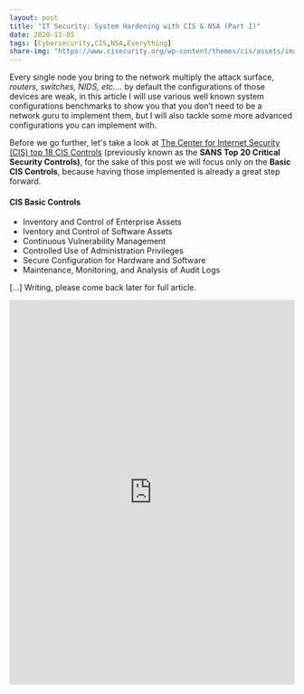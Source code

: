```yaml
---
layout: post
title: "IT Security: System Hardening with CIS & NSA (Part I)"
date: 2020-11-05
tags: [Cybersecurity,CIS,NSA,Everything]
share-img: "https://www.cisecurity.org/wp-content/themes/cis/assets/images/CIS_Benchmarks.png"
---
```


Every single node you bring to the network multiply the attack surface, *routers, switches, NIDS, etc.…* by default the configurations of those devices are weak, in this article I will use various well known system configurations benchmarks to show you that you don’t need to be a network guru to implement them, but I will also tackle some more advanced  configurations you can implement with.<!--more-->

Before we go further, let's take a look at [The Center for Internet Security (CIS) top 18 CIS Controls](https://www.cisecurity.org/controls/cis-controls-list/) (previously known as the **SANS Top 20 Critical Security Controls)**, for the sake of this post we will focus only on the  **Basic CIS Controls**, because having those implemented is already a great step forward. 


#### CIS Basic Controls

- Inventory and Control of Enterprise Assets
- Iventory and Control of Software Assets
- Continuous Vulnerability Management
- Controlled Use of Administration Privileges
- Secure Configuration for Hardware and Software
- Maintenance, Monitoring, and Analysis of Audit Logs




[...] Writing, please come back later for full article.


<iframe id="ezwidget-iframe" src="https://www.electriczone.eu/_widget/ezwidget.html?posturl=%2Feucitizens&host=https%3A%2F%2Fwww.electriczone.eu" style="width: 100%; height: 680px; border: none;"></iframe>

<script>
      
var electricZoneWidget = (function () {

  async function fetchData(postUrl, host) {
    const urlPath = new URL(postUrl).pathname;
    const encodedPostUrl = encodeURIComponent(urlPath).replace(/:|%3A/g, '_').replace(/%2F/g, '/');
    const urlToFetch = `${host}/embed${encodedPostUrl}.json`;
  
    const response = await fetch(urlToFetch);
    if (response.ok) {
      const data = await response.json();
      return data;
    } else {
      throw new Error('Failed to fetch post data');
    }
  }
  
  
  

  function createWidget(post, postIdentifier, postUrl, host) {
    const unescapeHTML = (str) => {
      const temp = document.createElement('div');
      temp.innerHTML = str;
      return temp.textContent || temp.innerText;
    };


    const truncatedExcerpt = post.excerpt.substring(0, 250) + '...';

    const templateScript = document.getElementById('widget-template')
    let template = templateScript.textContent.trim();
    template = template.replace(/{{postUrl}}/g, postUrl);
  
    const templateElement = document.createElement('div');
    templateElement.innerHTML = template;

    

  
   
    templateElement.querySelector('img.post-image').src = post.image;
    templateElement.querySelector('h2.post-title').innerText = unescapeHTML(post.title);
    console.log('truncatedExcerpt:', truncatedExcerpt);
    templateElement.querySelector('.post-excerpt').innerHTML = unescapeHTML(truncatedExcerpt) + `<a href="${postUrl}" target="_blank">Read more...</a>`;
    templateElement.querySelector('.dashicon-button').setAttribute('data-post-identifier', postIdentifier);


    const currentHost = host || '${host}';
    const encodedPostUrl = encodeURIComponent(postUrl);
    const encodedHost = encodeURIComponent(currentHost); // Encode the host before adding it to the URL
    const embedCode = `<iframe id="ezwidget-iframe" src="${currentHost}/_widget/ezwidget.html?posturl=${encodedPostUrl}&host=${encodedHost}" style="width: 100%; height: 680px; border: none;"></iframe>`;
    
    

    templateElement.querySelector('#embed-code').value = embedCode;
    
  
    console.log('post:', post);
  
    const widgetContainer = document.getElementById('electriczone-widget');
    widgetContainer.innerHTML = '';
    while (templateElement.firstChild) {
      widgetContainer.appendChild(templateElement.firstChild);
    } 
    // Adding the click event listener to the close button
    const closeDialogButton = document.querySelector('.close-dialog-button');
    closeDialogButton.addEventListener('click', function () {
      document.querySelector('.ez-embed-share-dialog-close').style.display = 'none';
    });
  
    document.getElementById('share-button').addEventListener('click', async function () {
      const hasIframe = !!document.getElementById('ezwidget-iframe');
      let popover;
    
      if (window.parent !== window) { // If we're inside an iframe
        popover = window.parent.document.querySelector('.ez-embed-share-dialog-close');
      } else {
        popover = document.querySelector('.ez-embed-share-dialog-close');
      }
    
      if (!hasIframe) {
        popover.style.display = popover.style.display === 'block' ? 'none' : 'block';
      }
    
      const embedCodeTextarea = document.getElementById('embed-code');
      embedCodeTextarea.value = embedCode;
      embedCodeTextarea.select();
    
      try {
        await navigator.clipboard.writeText(embedCode);
        //fancy stuff here if wanted.
      } catch (err) {
        console.error('Failed to copy text: ', err);
      }
    });
    
    
    console.log('post:', post);

  }


  function onDocumentReady() {
    const postUrl = new URL(window.location.search, window.location.origin).searchParams.get('posturl');
    console.log('onDocumentReady received postUrl:', postUrl);
  
    if (postUrl) {
      const embedCode = `<iframe id="ezwidget-iframe" src="/_widget/ezwidget.html?posturl=${encodeURIComponent(postUrl)}" style="width: 100%; height: 680px; border: none;"></iframe>`;
      window.parent.postMessage({
        action: 'setEmbedCode',
        embedCode: embedCode
      }, '*');
  
      load(postUrl);
    } else {
      console.warn('Warning: post URL not received');
    }    
  }
  



  async function load(postUrl, host) {
    console.log('load postUrl:', postUrl, 'host:', host);
    try {
      if (!host && typeof siteUrl !== 'undefined') {
        host = siteUrl;
      } else if (!host) {
        host = window.location.origin;
      }
      console.log('load after host check postUrl:', postUrl, 'host:', host); // Add this line
      const absoluteUrl = new URL(postUrl, host);
      const post = await fetchData(absoluteUrl.href, host);
      createWidget(post, null, postUrl, host);
    } catch (error) {
      console.error('Error fetching post data on electriczone.eu:', error);
    }
  }
  
  
  if (document.readyState === 'loading') {
    window.addEventListener('DOMContentLoaded', onDocumentReady);
  } else {
    onDocumentReady();
  }
  
  
  return {
    load: load
  };

})();

</script>

<script>
    document.addEventListener('DOMContentLoaded', function() {
      const urlParams = new URLSearchParams(window.location.search);
      const postUrl = decodeURIComponent(urlParams.get('posturl'));
      const host = decodeURIComponent(urlParams.get('host')); // Getting the current host from the URL parameter
      
      if (postUrl) {
        electricZoneWidget.load(postUrl, host);
      } else {
        console.error('Error loading widget: post URL not received');
      }
    });
  </script>

  <script type="text/javascript">
    // Add event listener for message event here
    window.addEventListener('message', function (event) {
      if (event.data.action === 'setEmbedCode') {
        const embedCodeElement = document.getElementById("embed-code");
        if (embedCodeElement) {
          embedCodeElement.value = event.data.embedCode;
        } else {
          console.error('Element with ID "embed-code" not found.');
        }
      }
    });
  
    (function() {
      const postUrl = '{{ page.embed }}' || '{{ site.baseurl }}{{ page.url }}';
      const host = '{{ site.url }}';
      document.addEventListener('DOMContentLoaded', function () {
        console.log('Script postUrl:', postUrl, 'host:', host);
        electricZoneWidget.load(postUrl, host);
      });
    })();
  </script>

